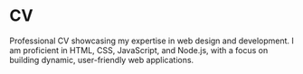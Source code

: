 # CV
Professional CV showcasing my expertise in web design and development. I am proficient in HTML, CSS, JavaScript, and Node.js, with a focus on building dynamic, user-friendly web applications.
